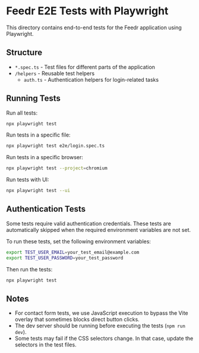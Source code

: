 # Feedr E2E Tests with Playwright

This directory contains end-to-end tests for the Feedr application using Playwright.

## Structure

- `*.spec.ts` - Test files for different parts of the application
- `/helpers` - Reusable test helpers
  - `auth.ts` - Authentication helpers for login-related tasks

## Running Tests

Run all tests:
```bash
npx playwright test
```

Run tests in a specific file:
```bash
npx playwright test e2e/login.spec.ts
```

Run tests in a specific browser:
```bash
npx playwright test --project=chromium
```

Run tests with UI:
```bash
npx playwright test --ui
```

## Authentication Tests

Some tests require valid authentication credentials. These tests are automatically skipped when the required environment variables are not set.

To run these tests, set the following environment variables:
```bash
export TEST_USER_EMAIL=your_test_email@example.com
export TEST_USER_PASSWORD=your_test_password
```

Then run the tests:
```bash
npx playwright test
```

## Notes

- For contact form tests, we use JavaScript execution to bypass the Vite overlay that sometimes blocks direct button clicks.
- The dev server should be running before executing the tests (`npm run dev`).
- Some tests may fail if the CSS selectors change. In that case, update the selectors in the test files.